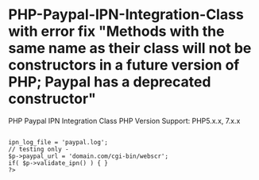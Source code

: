 # PHP-Paypal-IPN-Integration-Class with error fix "Methods with the same name as their class will not be constructors in a future version of PHP; Paypal has a deprecated constructor"

PHP Paypal IPN Integration Class
PHP Version Support: PHP5.x.x, 7.x.x

<code>
<?php
include("paypal.class.php");
$p = new paypal_class;
$p->ipn_log_file = 'paypal.log';
// testing only -
$p->paypal_url = 'domain.com/cgi-bin/webscr';
if( $p->validate_ipn() ) { }
?></code>
